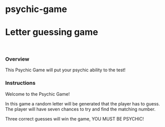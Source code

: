# psychic-game
<h1>Letter guessing game</h1>
<br>
<h3>Overview</h3>
<p>This Psychic Game will put your psychic ability to the test!
<h3>Instructions</h3>
<p>Welcome to the Psychic Game!</p>
<p>In this game a random letter will be generated that the player has to guess. The player will have seven chances to try and find the matching number. </p>
<p>Three correct guesses will win the game, YOU MUST BE PSYCHIC!</p>

